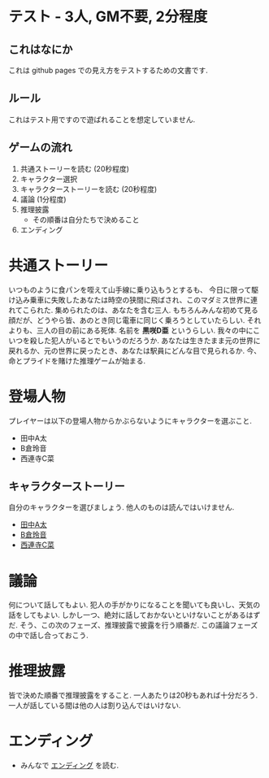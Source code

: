 # テスト - 3人, GM不要, 2分程度

## これはなにか

これは github pages での見え方をテストするための文書です.

## ルール

これはテスト用ですので遊ばれることを想定していません.

## ゲームの流れ

1. 共通ストーリーを読む (20秒程度)
1. キャラクター選択
1. キャラクターストーリーを読む (20秒程度)
1. 議論 (1分程度)
1. 推理披露
    - その順番は自分たちで決めること
1. エンディング

# 共通ストーリー

いつものように食パンを咥えて山手線に乗り込もうとするも、
今日に限って駆け込み乗車に失敗したあなたは時空の狭間に飛ばされ、このマダミス世界に連れてこられた.
集められたのは、あなたを含む三人.
もちろんみんな初めて見る顔だが、どうやら皆、あのとき同じ電車に同じく乗ろうとしていたらしい.
それよりも、三人の目の前にある死体.
名前を **黒咲D亜** というらしい.
我々の中にこいつを殺した犯人がいるとでもいうのだろうか.
あなたは生きたまま元の世界に戻れるか、元の世界に戻ったとき、あなたは駅員にどんな目で見られるか.
今、命とプライドを賭けた推理ゲームが始まる.

# 登場人物

プレイヤーは以下の登場人物からかぶらないようにキャラクターを選ぶこと.

- 田中A太
- B倉玲音
- 西連寺C菜

## キャラクターストーリー

自分のキャラクターを選びましょう.
他人のものは読んではいけません.

- [田中A太](./private/chara/a)
- [B倉玲音](./private/chara/b)
- [西連寺C菜](./private/chara/c)

# 議論

何について話してもよい.
犯人の手がかりになることを聞いても良いし、天気の話をしてもよい.
しかし一つ、絶対に話しておかないといけないことがあるはずだ.
そう、この次のフェーズ、推理披露で披露を行う順番だ.
この議論フェーズの中で話し合っておこう.

# 推理披露

皆で決めた順番で推理披露をすること.
一人あたりは20秒もあれば十分だろう.
一人が話している間は他の人は割り込んではいけない.

# エンディング

- みんなで [エンディング](./private/ed) を読む.

